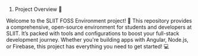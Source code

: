 1. Project Overview 🎯

Welcome to the SLIIT FOSS Environment project! 🚀 This repository provides a comprehensive, open-source environment for students and developers at SLIIT. It’s packed with tools 
and configurations to boost your full-stack development journey. Whether you're building apps with Angular, Node.js, or Firebase, this project has everything you need to get started! 💻

